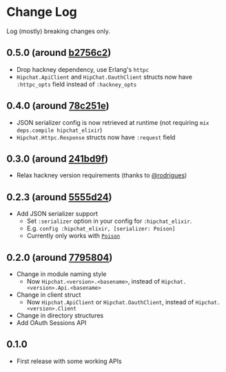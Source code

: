 # Change Log

Log (mostly) breaking changes only.

## 0.5.0 (around [b2756c2](https://github.com/ymtszw/hipchat_elixir/commit/b2756c2b63360cab4dd75a3e9fc4c9da47f8e483))

- Drop hackney dependency, use Erlang's `httpc`
- `Hipchat.ApiClient` and `HipChat.OauthClient` structs now have `:httpc_opts` field instead of `:hackney_opts`

## 0.4.0 (around [78c251e](https://github.com/ymtszw/hipchat_elixir/commit/78c251edf2ed23092f031322655a95d2598430d6))

- JSON serializer config is now retrieved at runtime (not requiring `mix deps.compile hipchat_elixir`)
- `Hipchat.Httpc.Response` structs now have `:request` field

## 0.3.0 (around [241bd9f](https://github.com/ymtszw/hipchat_elixir/commit/241bd9f19623e876ad5a7019458ab341f49c399a))

- Relax hackney version requirements (thanks to [@rodrigues](https://github.com/rodrigues))

## 0.2.3 (around [5555d24](https://github.com/ymtszw/hipchat_elixir/commit/5555d246384b940168d352d21b1f7231c9a8028c))

- Add JSON serializer support
    - Set `:serializer` option in your config for `:hipchat_elixir`.
    - E.g. `config :hipchat_elixir, [serializer: Poison]`
    - Currently only works with [`Poison`](https://github.com/devinus/poison)

## 0.2.0 (around [7795804](https://github.com/ymtszw/hipchat_elixir/commit/7795804ecc4c488c5989ce8ccb932f3377eac51d))

- Change in module naming style
    - Now `Hipchat.<version>.<basename>`, instead of `Hipchat.<version>.Api.<basename>`
- Change in client struct
    - Now `Hipchat.ApiClient` or `Hipchat.OauthClient`, instead of `Hipchat.<version>.Client`
- Change in directory structures
- Add OAuth Sessions API

## 0.1.0

- First release with some working APIs
